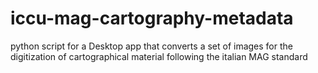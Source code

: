 # iccu-mag-cartography-metadata
python script for a Desktop app that converts a set of images for the digitization of cartographical material following the italian MAG standard
